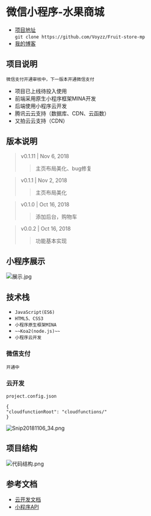 # 微信小程序-水果商城
 
- [项目地址](https://github.com/Voyzz/Fruit-store-mp)   
  `git clone https://github.com/Voyzz/Fruit-store-mp`
- [我的博客](http://blog.voyz.com)

## 项目说明
`微信支付开通审核中，下一版本开通微信支付` 

- 项目已上线待投入使用
- 前端采用原生小程序框架MINA开发
- 后端使用小程序云开发
- 腾讯云云支持（数据库、CDN、云函数）
- 又拍云云支持（CDN）

## 版本说明
> v0.1.11 | Nov 6, 2018
>> 主页布局美化、bug修复

> v0.1.1 | Nov 2, 2018
>> 主页布局美化

> v0.1.0 | Oct 16, 2018
>> 添加后台，购物车

> v0.0.2 | Oct 16, 2018
>> 功能基本实现

## 小程序展示
![展示.jpg](http://voyz-image.test.upcdn.net/2018/11/06/ddb22f2c7e432005f8c2f9d531d3bf31.jpg)


## 技术栈  

- `JavaScript(ES6) `
- `HTML5、CSS3  `
- `小程序原生框架MINA ` 
- `~~Koa2(node.js)~~`
- `小程序云开发` 

### 微信支付
`开通中`

### 云开发
`project.config.json`
```
{  
"cloudfunctionRoot": "cloudfunctions/"  
}  
```  
![Snip20181106_34.png](http://voyz-image.test.upcdn.net/2018/11/06/53603c67dea64e2be2e6ec500ddb36ea.png)  



## 项目结构

![代码结构.png](http://voyz-image.test.upcdn.net/2018/11/06/357e874d19822299d72b4d768cc6f4a5.png)

## 参考文档

- [云开发文档](https://developers.weixin.qq.com/miniprogram/dev/wxcloud/basis/getting-started.html)
- [小程序API](https://developers.weixin.qq.com/miniprogram/dev/api/)

